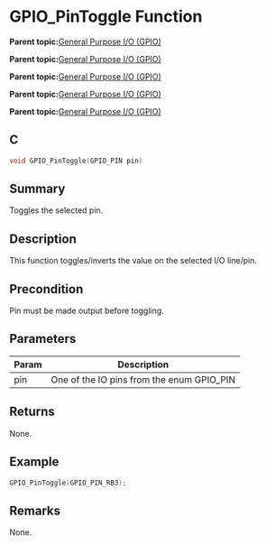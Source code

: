 # GPIO\_PinToggle Function

**Parent topic:**[General Purpose I/O \(GPIO\)](GUID-ED544C7D-3D20-4AEC-99CF-5926C66E9EC7.md)

**Parent topic:**[General Purpose I/O \(GPIO\)](GUID-58CDC504-B3EF-44BF-BCCB-7FB20301BF73.md)

**Parent topic:**[General Purpose I/O \(GPIO\)](GUID-11B32F22-DEE1-4458-B547-5C80FDD743FA.md)

**Parent topic:**[General Purpose I/O \(GPIO\)](GUID-FA913A9D-5DA8-49D8-878C-21D79AE2F4BC.md)

**Parent topic:**[General Purpose I/O \(GPIO\)](GUID-24D8C0D2-04AF-4FE8-9AAB-D175C60FD3B8.md)

## C

```c
void GPIO_PinToggle(GPIO_PIN pin)
```

## Summary

Toggles the selected pin.

## Description

This function toggles/inverts the value on the selected I/O line/pin.

## Precondition

Pin must be made output before toggling.

## Parameters

|Param|Description|
|-----|-----------|
|pin|One of the IO pins from the enum GPIO\_PIN|

## Returns

None.

## Example

```c
GPIO_PinToggle(GPIO_PIN_RB3);
```

## Remarks

None.

